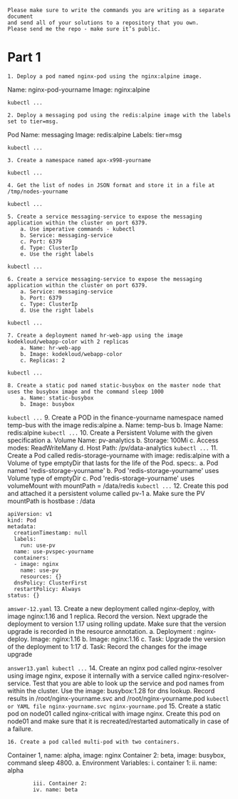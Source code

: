 ```
Please make sure to write the commands you are writing as a separate document 
and send all of your solutions to a repository that you own.
Please send me the repo - make sure it’s public.
```

# Part 1
    1. Deploy a pod named nginx-pod using the nginx:alpine image.
Name: nginx-pod-yourname
Image: nginx:alpine

`
kubectl ...
`

    2. Deploy a messaging pod using the redis:alpine image with the labels set to tier=msg.
Pod Name: messaging
Image: redis:alpine
Labels: tier=msg

`
kubectl ...
`

    3. Create a namespace named apx-x998-yourname

`
kubectl ...
`

    4. Get the list of nodes in JSON format and store it in a file at /tmp/nodes-yourname

`
kubectl ...
`

    5. Create a service messaging-service to expose the messaging application within the cluster on port 6379.
        a. Use imperative commands - kubectl
        b. Service: messaging-service
        c. Port: 6379
        d. Type: ClusterIp
        e. Use the right labels
`
kubectl ...
`

    6. Create a service messaging-service to expose the messaging application within the cluster on port 6379.
        a. Service: messaging-service
        b. Port: 6379
        c. Type: ClusterIp
        d. Use the right labels
`
kubectl ...
`

    7. Create a deployment named hr-web-app using the image kodekloud/webapp-color with 2 replicas
        a. Name: hr-web-app
        b. Image: kodekloud/webapp-color
        c. Replicas: 2
`
kubectl ...
`

    8. Create a static pod named static-busybox on the master node that uses the busybox image and the command sleep 1000
        a. Name: static-busybox
        b. Image: busybox
`
kubectl ...
`
    9. Create a POD in the finance-yourname namespace named temp-bus with the image redis:alpine
        a. Name: temp-bus
        b. Image Name: redis:alpine
`
kubectl ...
`
    10. Create a Persistent Volume with the given specification
        a. Volume Name: pv-analytics
        b. Storage: 100Mi
        c. Access modes: ReadWriteMany
        d. Host Path: /pv/data-analytics
`
kubectl ...
`
    11. Create a Pod called redis-storage-yourname with image: redis:alpine with a Volume of type emptyDir that lasts for the life of the Pod. specs:.
        a. Pod named 'redis-storage-yourname' 
        b. Pod 'redis-storage-yourname' uses Volume type of emptyDir
        c. Pod 'redis-storage-yourname' uses volumeMount with mountPath = /data/redis
`
kubectl ...
`
    12. Create this pod and attached it a persistent volume called pv-1
        a. Make sure the PV mountPath is hostbase : /data
```
apiVersion: v1
kind: Pod
metadata:
  creationTimestamp: null
  labels:
    run: use-pv
  name: use-pvspec-yourname
  containers:
  - image: nginx
    name: use-pv
    resources: {}
  dnsPolicy: ClusterFirst
  restartPolicy: Always
status: {}
```

`
amswer-12.yaml
`
    13. Create a new deployment called nginx-deploy, with image nginx:1.16 and 1 replica. 
	Record the version. 
	Next upgrade the deployment to version 1.17 using rolling update. 
	Make sure that the version upgrade is recorded in the resource annotation.
        a. Deployment : nginx-deploy. Image: nginx:1.16
        b. Image: nginx:1.16
        c. Task: Upgrade the version of the deployment to 1:17
        d. Task: Record the changes for the image upgrade

`
answer13.yaml
kubectl ...
`
    14. Create an nginx pod called nginx-resolver using image nginx, 
	expose it internally with a service called nginx-resolver-service. 
	Test that you are able to look up the service and pod names from within the cluster. 
	Use the image: busybox:1.28 for dns lookup. 
	Record results in /root/nginx-yourname.svc and /root/nginx-yourname.pod
`
kubectl or YAML file
nginx-yourname.svc
nginx-yourname.pod
`
    15. Create a static pod on node01 called nginx-critical with image nginx. Create this pod on node01 and make sure that it is recreated/restarted automatically in case of a failure.

    16. Create a pod called multi-pod with two containers.
Container 1, name: alpha, image: nginx
Container 2: beta, image: busybox, command sleep 4800.
        a. Environment Variables:
            i. container 1:
            ii. name: alpha

            iii. Container 2:
            iv. name: beta

